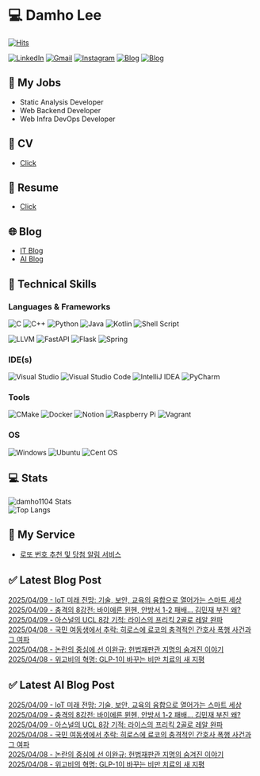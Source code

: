 
# 💻 Damho Lee

[![Hits](https://hits.seeyoufarm.com/api/count/incr/badge.svg?url=https%3A%2F%2Fgithub.com%2Fdamho1104&count_bg=%233D9CC8&title_bg=%23555555&icon=&icon_color=%23E7E7E7&title=hits&edge_flat=false)](https://hits.seeyoufarm.com)  

[![LinkedIn](https://img.shields.io/badge/Linkedin-%230077B5.svg?style=flat&logo=linkedin&logoColor=white)](https://www.linkedin.com/in/damho1104/)
[![Gmail](https://img.shields.io/badge/Gmail-D14836?style=flat&logo=gmail&logoColor=white)](mailto:damho1104@gmail.com)
[![Instagram](https://img.shields.io/badge/Instargram-%23E4405F.svg?style=flat&logo=Instagram&logoColor=white)](https://www.instagram.com/damho1104/)
[![Blog](https://img.shields.io/badge/Blog-%23000000.svg?style=flat&logo=Tistory&logoColor=white)](https://dmomo.co.kr/)
[![Blog](https://img.shields.io/badge/Blog-%23000000.svg?style=flat&logo=WordPress&logoColor=white)](https://blog.ai.dmomo.co.kr/)

## 📃 My Jobs
- Static Analysis Developer
- Web Backend Developer
- Web Infra DevOps Developer

## 📰 CV
- [Click](https://resume.dmomo.net/damho.lee/resume)  

## 📘 Resume
- [Click](https://damho1104.notion.site/8af3191b9815406d95708d9a0cea5a9e)  

## 🌐 Blog
- [IT Blog](https://dmomo.co.kr/)
- [AI Blog](https://blog.ai.dmomo.co.kr/)

## 💪 Technical Skills
### Languages & Frameworks
![C](https://img.shields.io/badge/c-%2300599C.svg?style=flat&logo=c&logoColor=white)
![C++](https://img.shields.io/badge/c++-%2300599C.svg?style=flat&logo=c%2B%2B&logoColor=white)
![Python](https://img.shields.io/badge/Python-3776AB.svg?&style=flat&logo=Python&logoColor=white)
![Java](https://img.shields.io/badge/java-%23ED8B00.svg?style=flat&logo=openjdk&logoColor=white)
![Kotlin](https://img.shields.io/badge/Kotlin-%237F52FF.svg?style=flat&logo=Kotlin&logoColor=white)
![Shell Script](https://img.shields.io/badge/Shell_script-%23121011.svg?style=flat&logo=gnu-bash&logoColor=white)  
  
![LLVM](https://img.shields.io/badge/LLVM/Clang-000B1D.svg?&style=flat&logo=LLVM&logoColor=white)
![FastAPI](https://img.shields.io/badge/FastAPI-005571?style=flat&logo=fastapi)
![Flask](https://img.shields.io/badge/Flask-%23000.svg?style=flat&logo=flask&logoColor=white)
![Spring](https://img.shields.io/badge/Springboot-%236DB33F.svg?style=flat&logo=spring&logoColor=white)
  
  
### IDE(s)
![Visual Studio](https://img.shields.io/badge/Visual%20Studio-5C2D91.svg?style=flat&logo=visual-studio&logoColor=white) 
![Visual Studio Code](https://img.shields.io/badge/Visual%20Studio%20Code-0078d7.svg?style=flat&logo=visual-studio-code&logoColor=white)
![IntelliJ IDEA](https://img.shields.io/badge/IntelliJIDEA-000000.svg?style=flat&logo=intellij-idea&logoColor=white) 
![PyCharm](https://img.shields.io/badge/PyCharm-143?style=flat&logo=pycharm&logoColor=black&color=black&labelColor=green) 


### Tools
![CMake](https://img.shields.io/badge/CMake-%23008FBA.svg?style=flat&logo=cmake&logoColor=white)
![Docker](https://img.shields.io/badge/docker-%230db7ed.svg?style=flat&logo=docker&logoColor=white)
![Notion](https://img.shields.io/badge/Notion-%23000000.svg?style=flat&logo=notion&logoColor=white)
![Raspberry Pi](https://img.shields.io/badge/-RaspberryPi-C51A4A?style=flat&logo=Raspberry-Pi)
![Vagrant](https://img.shields.io/badge/Vagrant-%231563FF.svg?style=flat&logo=vagrant&logoColor=white)


### OS
![Windows](https://img.shields.io/badge/Windows-0078D6?style=flat&logo=windows&logoColor=white)
![Ubuntu](https://img.shields.io/badge/Ubuntu-E95420?style=flat&logo=ubuntu&logoColor=white)
![Cent OS](https://img.shields.io/badge/Cent%20OS-002260?style=flat&logo=centos&logoColor=F0F0F0)


## :computer: Stats
![damho1104 Stats](https://github-readme-stats.vercel.app/api?username=damho1104&hide=issues&show_icons=true&theme=dark)  
![Top Langs](https://github-readme-stats.vercel.app/api/top-langs/?username=damho1104&layout=compact&theme=dark)


## 📣 My Service
- [로또 번호 추천 및 당첨 알림 서비스](https://lotto.dmomo.co.kr/)  


## ✅ Latest Blog Post

[2025/04/09 - IoT 미래 전망: 기술, 보안, 교육의 융합으로 열어가는 스마트 세상](https://dmomo.co.kr/286) <br/>
[2025/04/09 - 충격의 8강전: 바이에른 뮌헨, 안방서 1-2 패배... 김민재 부진 왜?](https://dmomo.co.kr/285) <br/>
[2025/04/09 - 아스널의 UCL 8강 기적: 라이스의 프리킥 2골로 레알 완파](https://dmomo.co.kr/284) <br/>
[2025/04/08 - 국민 여동생에서 추락: 히로스에 료코의 충격적인 간호사 폭행 사건과 그 여파](https://dmomo.co.kr/283) <br/>
[2025/04/08 - 논란의 중심에 선 이완규: 헌법재판관 지명의 숨겨진 이야기](https://dmomo.co.kr/282) <br/>
[2025/04/08 - 위고비의 혁명: GLP-1이 바꾸는 비만 치료의 새 지평](https://dmomo.co.kr/281) <br/>

## ✅ Latest AI Blog Post
[2025/04/09 - IoT 미래 전망: 기술, 보안, 교육의 융합으로 열어가는 스마트 세상](https://blog.ai.dmomo.co.kr/tech/1564) <br/>
[2025/04/09 - 충격의 8강전: 바이에른 뮌헨, 안방서 1-2 패배… 김민재 부진 왜?](https://blog.ai.dmomo.co.kr/trend/1557) <br/>
[2025/04/09 - 아스널의 UCL 8강 기적: 라이스의 프리킥 2골로 레알 완파](https://blog.ai.dmomo.co.kr/trend/1554) <br/>
[2025/04/08 - 국민 여동생에서 추락: 히로스에 료코의 충격적인 간호사 폭행 사건과 그 여파](https://blog.ai.dmomo.co.kr/trend/1551) <br/>
[2025/04/08 - 논란의 중심에 선 이완규: 헌법재판관 지명의 숨겨진 이야기](https://blog.ai.dmomo.co.kr/trend/1548) <br/>
[2025/04/08 - 위고비의 혁명: GLP-1이 바꾸는 비만 치료의 새 지평](https://blog.ai.dmomo.co.kr/trend/1545) <br/>

